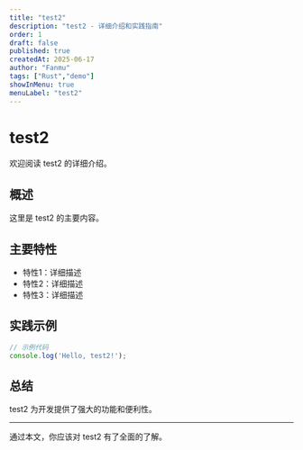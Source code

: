 ```yaml
---
title: "test2"
description: "test2 - 详细介绍和实践指南"
order: 1
draft: false
published: true
createdAt: 2025-06-17
author: "Fanmu"
tags: ["Rust","demo"]
showInMenu: true
menuLabel: "test2"
---
```


# test2

欢迎阅读 test2 的详细介绍。

## 概述

这里是 test2 的主要内容。

## 主要特性

- 特性1：详细描述
- 特性2：详细描述
- 特性3：详细描述

## 实践示例

```javascript
// 示例代码
console.log('Hello, test2!');
```

## 总结

test2 为开发提供了强大的功能和便利性。

---

通过本文，你应该对 test2 有了全面的了解。
